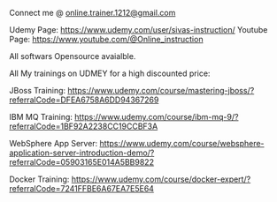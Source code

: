 Connect me @ online.trainer.1212@gmail.com

Udemy Page: https://www.udemy.com/user/sivas-instruction/
Youtube Page: https://www.youtube.com/@Online_instruction

All softwars Opensource avaialble.

All My trainings on UDMEY for a high discounted price:

JBoss Training: 
https://www.udemy.com/course/mastering-jboss/?referralCode=DFEA6758A6DD94367269

IBM MQ Training:
https://www.udemy.com/course/ibm-mq-9/?referralCode=1BF92A2238CC19CCBF3A

WebSphere App Server: 
https://www.udemy.com/course/websphere-application-server-introduction-demo/?referralCode=05903165E014A5BB9822

Docker Training: 
https://www.udemy.com/course/docker-expert/?referralCode=7241FFBE6A67EA7E5E64
